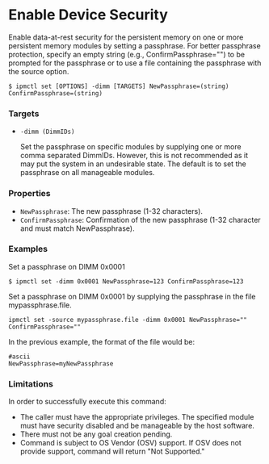 # Enable Device Security

Enable data-at-rest security for the persistent memory on one or more persistent memory modules by setting a passphrase. For better passphrase protection, specify an empty string \(e.g., ConfirmPassphrase=""\) to be prompted for the passphrase or to use a file containing the passphrase with the source option.

```text
$ ipmctl set [OPTIONS] -dimm [TARGETS] NewPassphrase=(string) ConfirmPassphrase=(string)
```

### **Targets**

* `-dimm (DimmIDs)`

  Set the passphrase on specific modules by supplying one or more comma separated DimmIDs. However, this is not recommended as it may put the system in an undesirable state. The default is to set the passphrase on all manageable modules.

### **Properties**

* `NewPassphrase`: The new passphrase \(1-32 characters\).
* `ConfirmPassphrase`: Confirmation of the new passphrase \(1-32 character and must match NewPassphrase\).

### **Examples**

Set a passphrase on DIMM 0x0001

```text
$ ipmctl set -dimm 0x0001 NewPassphrase=123 ConfirmPassphrase=123
```

Set a passphrase on DIMM 0x0001 by supplying the passphrase in the file mypassphrase.file.

```text
ipmctl set -source mypassphrase.file -dimm 0x0001 NewPassphrase="" ConfirmPassphrase=""
```

In the previous example, the format of the file would be:

```text
#ascii
NewPassphrase=myNewPassphrase
```

### **Limitations**

In order to successfully execute this command:

* The caller must have the appropriate privileges. The specified module must have security disabled and be manageable by the host software.
* There must not be any goal creation pending.
* Command is subject to OS Vendor \(OSV\) support. If OSV does not provide support, command will return "Not Supported."

